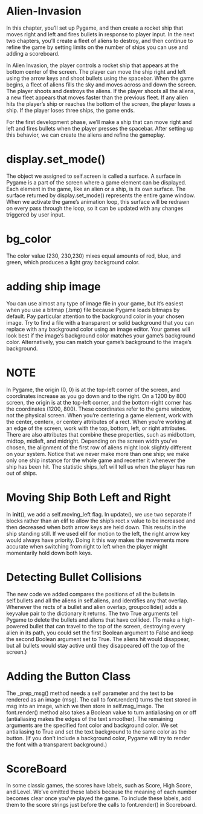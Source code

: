 # Alien-Invasion

In this chapter, you’ll set up Pygame, and then create a rocket ship that moves right and left and fires bullets in response to player input. In the next two chapters, you’ll create a fleet of aliens to destroy, and then continue to refine the game by setting limits on the number of ships you can use and adding a scoreboard.

In Alien Invasion, the player controls a rocket ship that appears at the bottom center of the screen. The player can move the ship right and left using the arrow keys and shoot bullets using the spacebar. When the game begins, a fleet of aliens fills the sky and moves across and down the screen. The player shoots and destroys the aliens. If the player shoots all the aliens, a new fleet appears that moves faster than the previous fleet. If any alien hits the player’s ship or reaches the bottom of the screen, the player loses a ship. If the player loses three ships, the game ends.

For the first development phase, we’ll make a ship that can move right and left and fires bullets when the player presses the spacebar. After setting up this behavior, we can create the aliens and refine the gameplay.

# display.set_mode()

The object we assigned to self.screen is called a surface. A surface in Pygame is a part of the screen where a game element can be displayed. Each element in the game, like an alien or a ship, is its own surface. The surface returned by display.set_mode() represents the entire game window. When we activate the game’s animation loop, this surface will be redrawn on every pass through the loop, so it can be updated with any changes triggered by user input.

# bg_color

The color value (230, 230,230) mixes equal amounts of red, blue, and green, which produces a light gray background color.

# adding ship image

You can use almost any type of image file in your game, but it’s easiest when you use a bitmap (.bmp) file because Pygame loads bitmaps by default. Pay particular attention to the background color in your chosen image. Try to find a file with a transparent or solid background that you can replace with any background color using an image editor. Your games will look best if the image’s background color matches your game’s background color. Alternatively, you can match your game’s background to the image’s background.

# NOTE

In Pygame, the origin (0, 0) is at the top-left corner of the screen, and coordinates increase as you go down and to the right. On a 1200 by 800 screen, the origin is at the top-left corner, and the bottom-right corner has the coordinates (1200, 800). These coordinates refer to the game window, not the physical screen. When you’re centering a game element, work with the center, centerx, or centery attributes of a rect. When you’re working at an edge of the screen, work with the top, bottom, left, or right attributes. There are also attributes that combine these properties, such as midbottom, midtop, midleft, and midright.
Depending on the screen width you’ve chosen, the alignment of the first row of aliens might look slightly different on your system.
Notice that we never make more than one ship; we make only one ship instance for the whole game and recenter it whenever the ship has been hit. The statistic ships_left will tell us when the player has run out of ships.

# Moving Ship Both Left and Right

In __init__(), we add a self.moving_left flag. In update(), we use two separate if blocks rather than an elif to allow the ship’s rect.x value to be increased and then decreased when both arrow keys are held down. This results in the ship standing still. If we used elif for motion to the left, the right arrow key would always have priority. Doing it this way makes the movements more accurate when switching from right to left when the player might momentarily hold down both keys.

# Detecting Bullet Collisions

The new code we added compares the positions of all the bullets in self.bullets and all the aliens in self.aliens, and identifies any that overlap. Whenever the rects of a bullet and alien overlap, groupcollide() adds a keyvalue pair to the dictionary it returns. The two True arguments tell Pygame to delete the bullets and aliens that have collided. (To make a high-powered bullet that can travel to the top of the screen, destroying every alien in its path, you could set the first Boolean argument to False and keep the second Boolean argument set to True. The aliens hit would disappear, but all bullets would stay active until they disappeared off the top of the screen.)

# Adding the Button Class

The _prep_msg() method needs a self parameter and the text to be rendered as an image (msg). The call to font.render() turns the text stored in
msg into an image, which we then store in self.msg_image. The font.render() method also takes a Boolean value to turn antialiasing on or off (antialiasing makes the edges of the text smoother). The remaining arguments are the specified font color and background color. We set antialiasing to True and set the text background to the same color as the button. (If you don’t include a background color, Pygame will try to render the font with a transparent background.)

# ScoreBoard

In some classic games, the scores have labels, such as Score, High Score, and Level. We’ve omitted these labels because the meaning of each number becomes clear once you’ve played the game. To include these labels, add them to the score strings just before the calls to font.render() in Scoreboard.